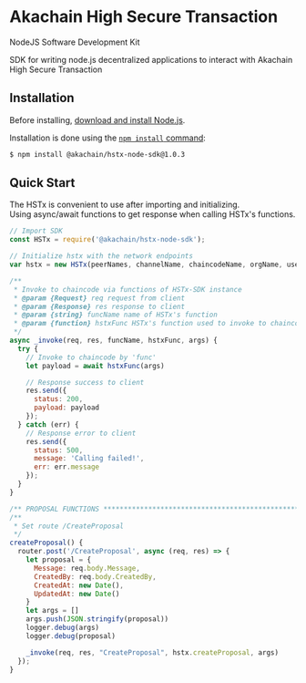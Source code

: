 # Akachain High Secure Transaction
NodeJS Software Development Kit

SDK for writing node.js decentralized applications to interact with Akachain High Secure Transaction

## Installation

Before installing, [download and install Node.js](https://nodejs.org/en/download/).

Installation is done using the
[`npm install` command](https://docs.npmjs.com/getting-started/installing-npm-packages-locally):

```bash
$ npm install @akachain/hstx-node-sdk@1.0.3
```

## Quick Start

The HSTx is convenient to use after importing and initializing.  
Using async/await functions to get response when calling HSTx's functions.

```js
// Import SDK
const HSTx = require('@akachain/hstx-node-sdk');

// Initialize hstx with the network endpoints
var hstx = new HSTx(peerNames, channelName, chaincodeName, orgName, userName);

/**
 * Invoke to chaincode via functions of HSTx-SDK instance
 * @param {Request} req request from client
 * @param {Response} res response to client
 * @param {string} funcName name of HSTx's function
 * @param {function} hstxFunc HSTx's function used to invoke to chaincode
 */
async _invoke(req, res, funcName, hstxFunc, args) {
  try {
    // Invoke to chaincode by 'func'
    let payload = await hstxFunc(args)

    // Response success to client
    res.send({
      status: 200,
      payload: payload
    });
  } catch (err) {
    // Response error to client
    res.send({
      status: 500,
      message: 'Calling failed!',
      err: err.message
    });
  }
}

/** PROPOSAL FUNCTIONS **************************************************/
/**
 * Set route /CreateProposal
 */
createProposal() {
  router.post('/CreateProposal', async (req, res) => {
    let proposal = {
      Message: req.body.Message,
      CreatedBy: req.body.CreatedBy,
      CreatedAt: new Date(),
      UpdatedAt: new Date()
    }
    let args = []
    args.push(JSON.stringify(proposal))
    logger.debug(args)
    logger.debug(proposal)

    _invoke(req, res, "CreateProposal", hstx.createProposal, args)
  });
}
```
